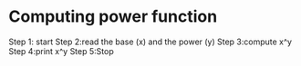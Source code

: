 # Computing power function 
Step 1: start 
Step 2:read the base (x) and the power (y)
Step 3:compute x^y
Step 4:print x^y
Step 5:Stop 

